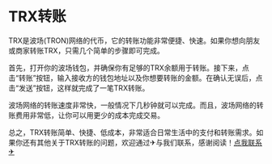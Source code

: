 # TRX转账

TRX是波场(TRON)网络的代币，它的转账功能非常便捷、快速。如果你想向朋友或商家转账TRX，只需几个简单的步骤即可完成。

首先，打开你的波场钱包，并确保你有足够的TRX余额用于转账。接下来，点击“转账”按钮，输入接收方的钱包地址以及你想要转账的金额。在确认无误后，点击“发送”按钮，这样就完成了一笔TRX转账。

波场网络的转账速度非常快，一般情况下几秒钟就可以完成。而且，波场网络的转账费用非常低，让你可以用更少的成本完成交易。

总之，TRX转账简单、快捷、低成本，非常适合日常生活中的支付和转账需求。如果你还有其他关于TRX转账的问题，欢迎通过✈与我们联系，感谢阅读！[点我联系✈](https://app.k02.cc)